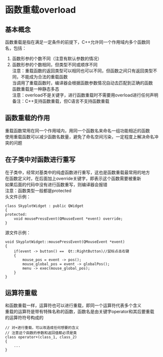 # 函数重载overload

## 基本概念
函数重载是指在满足一定条件的前提下，C++允许同一个作用域内多个函数同名，包括：  
1. 函数形参的个数不同（注意有默认参数的情况）  
2. 函数形参的个数相同，但类型不同或顺序不同  
注意：重载函数的返回类型可以相同也可以不同，但函数之间只有返回类型不同，不能成为合法的重载函数  
当调用了重载函数时，编译器会根据函数参数情况自动去匹配到正确的函数  
函数重载是一种静态多态  
注意：overload不是关键字，进行函数重载时不需要用overload进行任何声明  
备注：C++支持函数重载，但C语言不支持函数重载  


## 函数重载的作用
重载函数常用在同一个作用域内，用同一个函数名来命名一组功能相近的函数  
使用重载函数可以减少函数名数量，避免了命名空间污染，一定程度上解决命名冲突的问题  


## 在子类中对函数进行重写
在子类中，经常对基类中的纯虚函数进行重写，这也是函数重载最常用的地方  
在函数定义时，在后面加上override关键字，即表示这个函数需要被重新  
如果后面的代码中没有进行函数重写，则编译器会报错  
注意：函数类型一般都是protected  
头文件示例：  
```
class SkyplotWidget : public QWidget
{
protected:
    void mousePressEvent(QMouseEvent *event) override;
}
```
源文件示例：  
```
void SkyplotWidget::mousePressEvent(QMouseEvent *event)
{
    if(event -> button() ==  Qt::RightButton)//鼠标点击右键
    {
        mouse_pos = event -> pos();
        mouse_global_pos = event -> globalPos();
        menu -> exec(mouse_global_pos);
    }
}
```


## 运算符重载
和函数重载一样，运算符也可以进行重载，即同一个运算符代表多个含义  
重载的运算符是带有特殊名称的函数，函数名是由关键字operator和其后要重载的运算符符号构成的  
```
// 对+进行重载，可以改造成任何想要的含义
// 注意这个函数的参数和返回值都必须是类
class operator+(class_1, class_2)
{
	...
}
```
